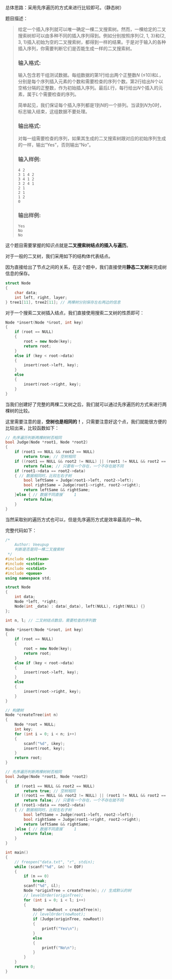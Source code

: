 总体思路：采用先序遍历的方式来进行比较即可。（静态树）

题目描述：

> 给定一个插入序列就可以唯一确定一棵二叉搜索树。然而，一棵给定的二叉搜索树却可以由多种不同的插入序列得到。例如分别按照序列{2, 1, 3}和{2, 3, 1}插入初始为空的二叉搜索树，都得到一样的结果。于是对于输入的各种插入序列，你需要判断它们是否能生成一样的二叉搜索树。
>
> ### 输入格式:
>
> 输入包含若干组测试数据。每组数据的第1行给出两个正整数*N* (≤10)和*L*，分别是每个序列插入元素的个数和需要检查的序列个数。第2行给出*N*个以空格分隔的正整数，作为初始插入序列。最后*L*行，每行给出*N*个插入的元素，属于*L*个需要检查的序列。
>
> 简单起见，我们保证每个插入序列都是1到*N*的一个排列。当读到*N*为0时，标志输入结束，这组数据不要处理。
>
> ### 输出格式:
>
> 对每一组需要检查的序列，如果其生成的二叉搜索树跟对应的初始序列生成的一样，输出“Yes”，否则输出“No”。
>
> ### 输入样例:
>
> ```in
> 4 2
> 3 1 4 2
> 3 4 1 2
> 3 2 4 1
> 2 1
> 2 1
> 1 2
> 0
> ```
>
> ### 输出样例:
>
> ```out
> Yes
> No
> No
> ```

这个题目需要掌握的知识点就是**二叉搜索树结点的插入与遍历**。

对于一般的二叉树，我们采用如下的结构体代表结点。

因为直接给出了节点之间的关系，在这个题中，我们直接使用**静态二叉树**来完成树信息的保存。

```cpp
struct Node
{
    char data;
    int left, right, layer;
} tree1[11], tree2[11]; // 两棵树分别保存左右两边的信息

```

对于一个搜索二叉树插入结点，我们直接使用搜索二叉树的性质即可：

```cpp
Node *insert(Node *&root, int key)
{
    if (root == NULL)
    {
        root = new Node(key);
        return root;
    }
    else if (key < root->data)
    {
        insert(root->left, key);
    }
    else
    {
        insert(root->right, key);
    }
}
```

当我们创建好了完整的两棵二叉树之后，我们就可以通过先序遍历的方式来进行两棵树的比较。

这里需要注意的是，**空树也是相同的！**，只需要注意好这个点，我们就能很方便的比较出来，比较函数如下：

```cpp
// 先序遍历判断两棵树树否相同
bool Judge(Node *root1, Node *root2)
{
    if (root1 == NULL && root2 == NULL)
        return true; // 空树相同
    if ((root1 == NULL && root2 != NULL) || (root1 != NULL && root2 == NULL))
        return false; // 只要有一个存在，一个不存在就不同
    if (root1->data == root2->data)
    { // 数据相同时，比较左右子树
        bool leftSame = Judge(root1->left, root2->left);
        bool rightSame = Judge(root1->right, root2->right);
        return leftSame && rightSame;
    }else { // 数据不同直接`    1
        return false;
    }
}
```

当然采取别的遍历方式也可以，但是先序遍历方式是效率最高的一种。

完整代码如下：

```cpp
/*
    Author: Veeupup
    判断是否是同一棵二叉搜索树
 */
#include <iostream>
#include <cstdio>
#include <cstdint>
#include <queue>
using namespace std;

struct Node
{
    int data;
    Node *left, *right;
    Node(int _data) : data(_data), left(NULL), right(NULL) {}
};

int n, l; // 二叉树结点数目，需要检查的序列数

Node *insert(Node *&root, int key)
{
    if (root == NULL)
    {
        root = new Node(key);
        return root;
    }
    else if (key < root->data)
    {
        insert(root->left, key);
    }
    else
    {
        insert(root->right, key);
    }
}

// 构建树
Node *createTree(int n)
{
    Node *root = NULL;
    int key;
    for (int i = 0; i < n; i++)
    {
        scanf("%d", &key);
        insert(root, key);
    }
    return root;
}

// 先序遍历判断两棵树树否相同
bool Judge(Node *root1, Node *root2)
{
    if (root1 == NULL && root2 == NULL)
        return true; // 空树相同
    if ((root1 == NULL && root2 != NULL) || (root1 != NULL && root2 == NULL))
        return false; // 只要有一个存在，一个不存在就不同
    if (root1->data == root2->data)
    { // 数据相同时，比较左右子树
        bool leftSame = Judge(root1->left, root2->left);
        bool rightSame = Judge(root1->right, root2->right);
        return leftSame && rightSame;
    }else { // 数据不同直接`    1
        return false;
    }
}

int main()
{
    // freopen("data.txt", "r", stdin);
    while (scanf("%d", &n) != EOF)
    {
        if (n == 0)
            break;
        scanf("%d", &l);
        Node *originTree = createTree(n); // 生成默认的树
        // levelOrder(originTree);
        for (int i = 0; i < l; i++)
        {
            Node* nowRoot = createTree(n);
            // levelOrder(nowRoot);
            if (Judge(originTree, nowRoot))
            {
                printf("Yes\n");
            }
            else
            {
                printf("No\n");
            }
        }
    }
    return 0;
}
```

